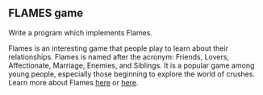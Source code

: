 ## FLAMES game

Write a program which implements Flames.

Flames is an interesting game that people play to learn about their relationships. Flames is named after the acronym: Friends, Lovers, Affectionate, Marriage, Enemies, and Siblings. It is a popular game among young people, especially those beginning to explore the world of crushes. Learn more about Flames <a href="https://medium.com/@ritwika285/how-to-play-flames-game-890edc7bf3d">here</a> or <a href="https://www.wikihow.com/Play-%22Flame%22">here</a>.